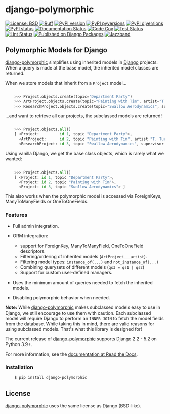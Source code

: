 # django-polymorphic

[![License: BSD](https://img.shields.io/badge/License-BSD-blue.svg)](https://opensource.org/license/bsd-3-clause)
[![Ruff](https://img.shields.io/endpoint?url=https://raw.githubusercontent.com/astral-sh/ruff/main/assets/badge/v2.json)](https://github.com/astral-sh/ruff)
[![PyPI version](https://badge.fury.io/py/django-polymorphic.svg)](https://pypi.python.org/pypi/django-polymorphic/)
[![PyPI pyversions](https://img.shields.io/pypi/pyversions/django-polymorphic.svg)](https://pypi.python.org/pypi/django-polymorphic/)
[![PyPI djversions](https://img.shields.io/pypi/djversions/django-polymorphic.svg)](https://pypi.org/project/django-polymorphic/)
[![PyPI status](https://img.shields.io/pypi/status/django-polymorphic.svg)](https://pypi.python.org/pypi/django-polymorphic)
[![Documentation Status](https://readthedocs.org/projects/django-polymorphic/badge/?version=latest)](http://django-polymorphic.readthedocs.io/?badge=latest/)
[![Code Cov](https://img.shields.io/codecov/c/github/jazzband/django-polymorphic/master.svg)](https://codecov.io/github/jazzband/django-polymorphic?branch=master)
[![Test Status](https://github.com/jazzband/django-polymorphic/actions/workflows/test.yml/badge.svg?branch=master)](https://github.com/jazzband/django-polymorphic/actions/workflows/test.yml?query=branch:master)
[![Lint Status](https://github.com/jazzband/django-polymorphic/actions/workflows/lint.yml/badge.svg?branch=master)](https://github.com/jazzband/django-polymorphic/actions/workflows/lint.yml?query=branch:master)
[![Published on Django Packages](https://img.shields.io/badge/Published%20on-Django%20Packages-0c3c26)](https://djangopackages.org/packages/p/django-polymorphic/)
[![Jazzband](https://jazzband.co/static/img/badge.svg)](https://jazzband.co/)

## Polymorphic Models for Django

[django-polymorphic](https://pypi.python.org/pypi/django-polymorphic) simplifies using inherited models in [Django](https://djangoproject.com) projects. When a query is made at the base model, the inherited model classes are returned.

When we store models that inherit from a ``Project`` model...

```python

    >>> Project.objects.create(topic="Department Party")
    >>> ArtProject.objects.create(topic="Painting with Tim", artist="T. Turner")
    >>> ResearchProject.objects.create(topic="Swallow Aerodynamics", supervisor="Dr. Winter")
```

...and want to retrieve all our projects, the subclassed models are returned!

```python

    >>> Project.objects.all()
    [ <Project:         id 1, topic "Department Party">,
      <ArtProject:      id 2, topic "Painting with Tim", artist "T. Turner">,
      <ResearchProject: id 3, topic "Swallow Aerodynamics", supervisor "Dr. Winter"> ]
```

Using vanilla Django, we get the base class objects, which is rarely what we wanted:

```python

    >>> Project.objects.all()
    [ <Project: id 1, topic "Department Party">,
      <Project: id 2, topic "Painting with Tim">,
      <Project: id 3, topic "Swallow Aerodynamics"> ]
```

This also works when the polymorphic model is accessed via
ForeignKeys, ManyToManyFields or OneToOneFields.

### Features

* Full admin integration.
* ORM integration:

  * support for ForeignKey, ManyToManyField, OneToOneField descriptors.
  * Filtering/ordering of inherited models (``ArtProject___artist``).
  * Filtering model types: ``instance_of(...)`` and ``not_instance_of(...)``
  * Combining querysets of different models (``qs3 = qs1 | qs2``)
  * Support for custom user-defined managers.
* Uses the minimum amount of queries needed to fetch the inherited models.
* Disabling polymorphic behavior when needed.


**Note:** While [django-polymorphic](https://pypi.python.org/pypi/django-polymorphic) makes subclassed models easy to use in Django, we still encourage to use them with caution. Each subclassed model will require Django to perform an ``INNER JOIN`` to fetch the model fields from the database. While taking this in mind, there are valid reasons for using subclassed models. That's what this library is designed for!

The current release of [django-polymorphic](https://pypi.python.org/pypi/django-polymorphic) supports Django 2.2 - 5.2 on Python 3.9+.

For more information, see the [documentation at Read the Docs](https://django-polymorphic.readthedocs.io).

### Installation

```bash
    $ pip install django-polymorphic
```

## License

[django-polymorphic](https://pypi.python.org/pypi/django-polymorphic) uses the same license as Django (BSD-like).
